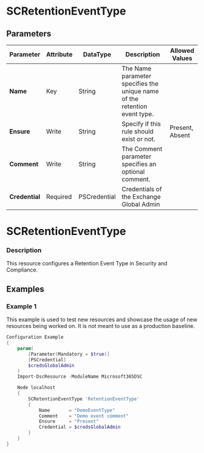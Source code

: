 ﻿# SCRetentionEventType

## Parameters

| Parameter | Attribute | DataType | Description | Allowed Values |
| --- | --- | --- | --- | --- |
| **Name** | Key | String | The Name parameter specifies the unique name of the retention event type. ||
| **Ensure** | Write | String | Specify if this rule should exist or not. |Present, Absent|
| **Comment** | Write | String | The Comment parameter specifies an optional comment. ||
| **Credential** | Required | PSCredential | Credentials of the Exchange Global Admin ||

# SCRetentionEventType

### Description

This resource configures a Retention Event Type in Security and Compliance.

## Examples

### Example 1

This example is used to test new resources and showcase the usage of new resources being worked on.
It is not meant to use as a production baseline.

```powershell
Configuration Example
{
    param(
        [Parameter(Mandatory = $true)]
        [PSCredential]
        $credsGlobalAdmin
    )
    Import-DscResource -ModuleName Microsoft365DSC

    Node localhost
    {
        SCRetentionEventType 'RetentionEventType'
        {
            Name       = "DemoEventType"
            Comment    = "Demo event comment"
            Ensure     = "Present"
            Credential = $credsGlobalAdmin
        }
    }
}
```

